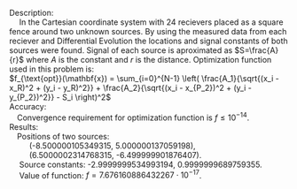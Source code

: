 Description: <br> &emsp; In the Cartesian coordinate system with 24 recievers placed as a square fence around two unknown sources. By using the measured data from each reciever and Differential Evolution the locations and signal constants of both sources were found. Signal of each source is aproximated as $S=\frac{A}{r}$ where $A$ is the constant and $r$ is the distance. Optimization function used in this problem is:<br>
$f_{\text{opt}}(\mathbf{x}) = \sum_{i=0}^{N-1} \left( 
\frac{A_1}{\sqrt{(x_i - x_R)^2 + (y_i - y_R)^2}} +
\frac{A_2}{\sqrt{(x_i - x_{P_2})^2 + (y_i - y_{P_2})^2}} - S_i
\right)^2$
<br>Accuracy: <br> &emsp;Convergence requirement for optimization function is $f\leq 10^{-14}$.
<br>Results: <br> &emsp;Positions of two sources: 
<br> &emsp; &emsp; (-8.500000105349315, 5.000000137059198),
<br> &emsp; &emsp; (6.5000002314768315, -6.499999901876407).
<br> &emsp; Source constants: -2.9999999534993194, 0.9999999689759355.
<br> &emsp; Value of function: $f = 7.676160886432267 \cdot 10^{-17}$.
